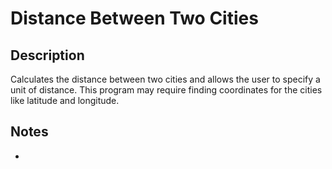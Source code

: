 # Distance Between Two Cities

## Description

Calculates the distance between two cities and allows the user to specify a unit of distance. This program may require finding coordinates for the cities like latitude and longitude.

## Notes

- 
